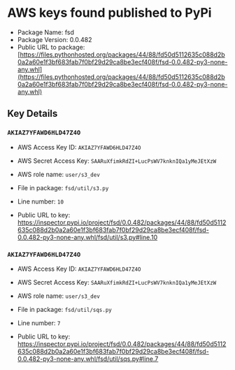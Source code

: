 # AWS keys found published to PyPi

* Package Name: fsd
* Package Version: 0.0.482
* Public URL to package: [https://files.pythonhosted.org/packages/44/88/fd50d5112635c088d2b0a2a60e1f3bf683fab7f0bf29d29ca8be3ecf408f/fsd-0.0.482-py3-none-any.whl](https://files.pythonhosted.org/packages/44/88/fd50d5112635c088d2b0a2a60e1f3bf683fab7f0bf29d29ca8be3ecf408f/fsd-0.0.482-py3-none-any.whl)

## Key Details

### `AKIAZ7YFAWD6HLD47Z4O`

* AWS Access Key ID: `AKIAZ7YFAWD6HLD47Z4O`
* AWS Secret Access Key: `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` 
* AWS role name: `user/s3_dev`
* File in package: `fsd/util/s3.py`
* Line number: `10`

* Public URL to key: https://inspector.pypi.io/project/fsd/0.0.482/packages/44/88/fd50d5112635c088d2b0a2a60e1f3bf683fab7f0bf29d29ca8be3ecf408f/fsd-0.0.482-py3-none-any.whl/fsd/util/s3.py#line.10



### `AKIAZ7YFAWD6HLD47Z4O`

* AWS Access Key ID: `AKIAZ7YFAWD6HLD47Z4O`
* AWS Secret Access Key: `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` 
* AWS role name: `user/s3_dev`
* File in package: `fsd/util/sqs.py`
* Line number: `7`

* Public URL to key: https://inspector.pypi.io/project/fsd/0.0.482/packages/44/88/fd50d5112635c088d2b0a2a60e1f3bf683fab7f0bf29d29ca8be3ecf408f/fsd-0.0.482-py3-none-any.whl/fsd/util/sqs.py#line.7


